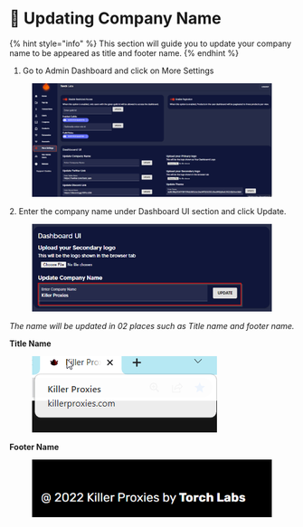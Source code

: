 # 📛 Updating Company Name

{% hint style="info" %}
This section will guide you to update your company name to be appeared as title and footer name.
{% endhint %}

1. Go to Admin Dashboard and click on More Settings

<figure><img src="../../.gitbook/assets/1 (11).png" alt=""><figcaption></figcaption></figure>

2\. Enter the company name under Dashboard UI section and click Update.

<figure><img src="../../.gitbook/assets/3 (14).png" alt=""><figcaption></figcaption></figure>

_The name will be updated in 02 places such as Title name and footer name._

**Title Name**

<figure><img src="../../.gitbook/assets/6 (7).png" alt=""><figcaption></figcaption></figure>

**Footer Name**

<figure><img src="../../.gitbook/assets/5 (5).png" alt=""><figcaption></figcaption></figure>
